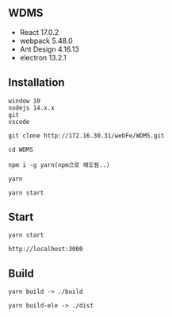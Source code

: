 ## WDMS

- React 17.0.2
- webpack 5.48.0
- Ant Design 4.16.13
- electron 13.2.1

## Installation

```
window 10
nodejs 14.x.x
git
vscode
```

`git clone http://172.16.30.31/webFe/WDMS.git`

`cd WDMS`

`npm i -g yarn(npm으로 해도됨..)`

`yarn`

`yarn start`

## Start

`yarn start`

`http://localhost:3000`

## Build

`yarn build -> ./build`

`yarn build-ele -> ./dist`
